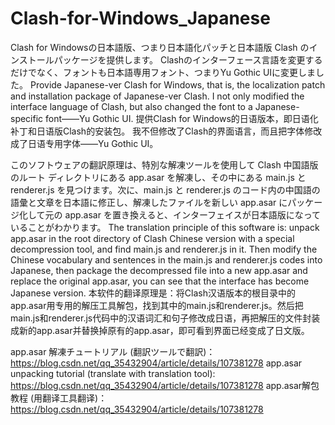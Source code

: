 # Clash-for-Windows_Japanese
Clash for Windowsの日本語版、つまり日本語化パッチと日本語版 Clash のインストールパッケージを提供します。
Clashのインターフェース言語を変更するだけでなく、フォントも日本語専用フォント、つまりYu Gothic UIに変更しました。
Provide Japanese-ver Clash for Windows, that is, the localization patch and installation package of Japanese-ver Clash.
I not only modified the interface language of Clash, but also changed the font to a Japanese-specific font——Yu Gothic UI.
提供Clash for Windows的日语版本，即日语化补丁和日语版Clash的安装包。
我不但修改了Clash的界面语言，而且把字体修改成了日语专用字体——Yu Gothic UI。

このソフトウェアの翻訳原理は、特別な解凍ツールを使用して Clash 中国語版のルート ディレクトリにある app.asar を解凍し、その中にある main.js と renderer.js を見つけます。次に、main.js と renderer.js のコード内の中国語の語彙と文章を日本語に修正し、解凍したファイルを新しい app.asar にパッケージ化して元の app.asar を置き換えると、インターフェイスが日本語版になっていることがわかります。
The translation principle of this software is: unpack app.asar in the root directory of Clash Chinese version with a special decompression tool, and find main.js and renderer.js in it. Then modify the Chinese vocabulary and sentences in the main.js and renderer.js codes into Japanese, then package the decompressed file into a new app.asar and replace the original app.asar, you can see that the interface has become Japanese version.
本软件的翻译原理是：将Clash汉语版本的根目录中的app.asar用专用的解压工具解包，找到其中的main.js和renderer.js。然后把main.js和renderer.js代码中的汉语词汇和句子修改成日语，再把解压的文件封装成新的app.asar并替换掉原有的app.asar，即可看到界面已经变成了日文版。

app.asar 解凍チュートリアル (翻訳ツールで翻訳)：
https://blog.csdn.net/qq_35432904/article/details/107381278
app.asar unpacking tutorial (translate with translation tool):
https://blog.csdn.net/qq_35432904/article/details/107381278
app.asar解包教程 (用翻译工具翻译)：https://blog.csdn.net/qq_35432904/article/details/107381278

